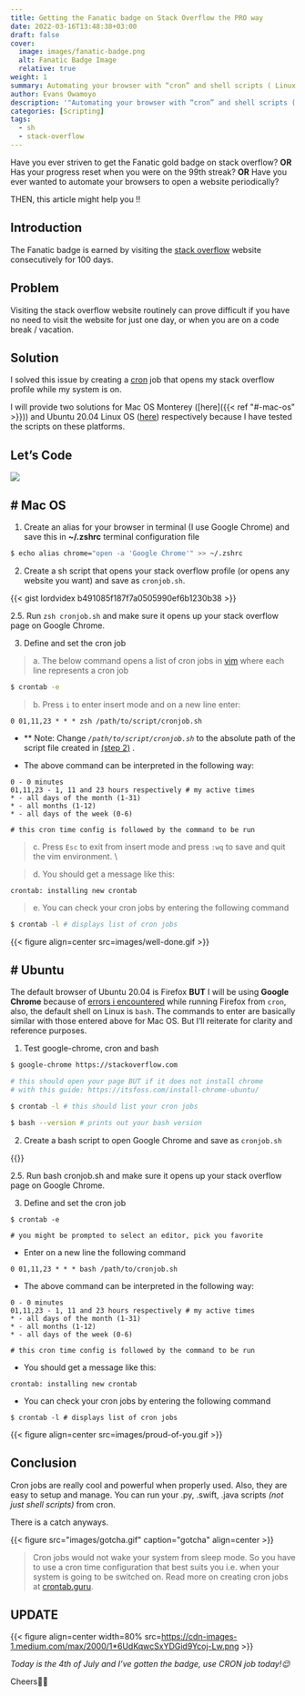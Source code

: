 ```yaml
---
title: Getting the Fanatic badge on Stack Overflow the PRO way
date: 2022-03-16T13:48:38+03:00
draft: false
cover:
  image: images/fanatic-badge.png
  alt: Fanatic Badge Image
  relative: true
weight: 1
summary: Automating your browser with “cron” and shell scripts ( Linux | MacOS )
author: Evans Owamoyo
description: '"Automating your browser with “cron” and shell scripts ( Linux | MacOS )"'
categories: [Scripting]
tags:
  - sh
  - stack-overflow
---
```


Have you ever striven to get the Fanatic gold badge on stack overflow? **OR** Has your progress reset when you were on the 99th streak? **OR** Have you ever wanted to automate your browsers to open a website periodically?

THEN, this article might help you !!

## Introduction

The Fanatic badge is earned by visiting the [stack overflow](https://stackoverflow.com/) website consecutively for 100 days.

## Problem

Visiting the stack overflow website routinely can prove difficult if you have no need to visit the website for just one day, or when you are on a code break / vacation.

## Solution

I solved this issue by creating a [cron](https://en.wikipedia.org/wiki/Cron) job that opens my stack overflow profile while my system is on.

I will provide two solutions for Mac OS Monterey ([here]({{< ref "#-mac-os" >}})) and Ubuntu 20.04 Linux OS ([here](#61fc)) respectively because I have tested the scripts on these platforms.

## Let’s Code

![](https://cdn-images-1.medium.com/max/2000/1*ruWA6ZuAZoxdcgIS0qmrHw.gif)

## **# Mac OS**

1. Create an alias for your browser in terminal (I use Google Chrome) and save this in **~/.zshrc** terminal configuration file
```bash
$ echo alias chrome="open -a 'Google Chrome'" >> ~/.zshrc 
```
2. Create a sh script that opens your stack overflow profile (or opens any website you want) and save as `cronjob.sh`.

{{< gist lordvidex b491085f187f7a0505990ef6b1230b38 >}}

2.5. Run `zsh cronjob.sh` and make sure it opens up your stack overflow page on Google Chrome.

3. Define and set the cron job
> a. The below command opens a list of cron jobs in [vim](https://en.wikipedia.org/wiki/Vim_(text_editor)) where each line represents a cron job
```bash
$ crontab -e
```

> b. Press `i` to enter insert mode and on a new line enter:

    0 01,11,23 * * * zsh /path/to/script/cronjob.sh

* ** Note: Change *`/path/to/script/cronjob.sh`* to the absolute path of the script file created in [(step 2)](#-mac-os) .

* The above command can be interpreted in the following way:
```
0 - 0 minutes
01,11,23 - 1, 11 and 23 hours respectively # my active times
* - all days of the month (1-31)
* - all months (1-12)
* - all days of the week (0-6)

# this cron time config is followed by the command to be run
```

> c. Press `Esc` to exit from insert mode and press `:wq` to save and quit the vim environment. \

> d. You should get a message like this:
```
crontab: installing new crontab
```
> e. You can check your cron jobs by entering the following command
```bash
$ crontab -l # displays list of cron jobs
```
<!-- add an image using hugo function -->
{{< figure align=center src=images/well-done.gif >}}

## # **Ubuntu**
The default browser of Ubuntu 20.04 is Firefox **BUT** I will be using **Google Chrome** because of [errors i encountered](https://discourse.mozilla.org/t/run-firefox-from-cron/87478) while running Firefox from `cron`, also, the default shell on Linux is `bash`. The commands to enter are basically similar with those entered above for Mac OS. But I’ll reiterate for clarity and reference purposes.

1. Test google-chrome, cron and bash
```bash
$ google-chrome https://stackoverflow.com

# this should open your page BUT if it does not install chrome
# with this guide: https://itsfoss.com/install-chrome-ubuntu/

$ crontab -l # this should list your cron jobs

$ bash --version # prints out your bash version
```

2. Create a bash script to open Google Chrome and save as `cronjob.sh`

{{<gist lordvidex b491085f187f7a0505990ef6b1230b38>}}

2.5. Run bash cronjob.sh and make sure it opens up your stack overflow page on Google Chrome.

3. Define and set the cron job
```
$ crontab -e 

# you might be prompted to select an editor, pick you favorite
```
* Enter on a new line the following command
```
0 01,11,23 * * * bash /path/to/cronjob.sh
```
* The above command can be interpreted in the following way:
```
0 - 0 minutes
01,11,23 - 1, 11 and 23 hours respectively # my active times
* - all days of the month (1-31)
* - all months (1-12)
* - all days of the week (0-6)

# this cron time config is followed by the command to be run
```

* You should get a message like this:
```plain
crontab: installing new crontab
```
* You can check your cron jobs by entering the following command
```
$ crontab -l # displays list of cron jobs
```

{{< figure align=center src=images/proud-of-you.gif >}}

## Conclusion

Cron jobs are really cool and powerful when properly used. Also, they are easy to setup and manage. You can run your .py, .swift, .java scripts *(not just shell scripts)* from cron.

There is a catch anyways.

{{< figure src="images/gotcha.gif" caption="gotcha" align=center >}}

> Cron jobs would not wake your system from sleep mode. So you have to use a cron time configuration that best suits you i.e. when your system is going to be switched on. Read more on creating cron jobs at [crontab.guru](https://crontab.guru/).

## UPDATE
{{< figure align=center width=80% src=https://cdn-images-1.medium.com/max/2000/1*6UdKqwcSxYDGid9Ycoj-Lw.png >}}

*Today is the 4th of July and I’ve gotten the badge, use CRON job today!😌*

Cheers🥂🎉
